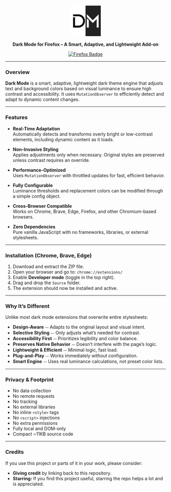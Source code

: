 <p align="center">
  <a href="https://addons.mozilla.org/en-US/firefox/addon/sal-dark-mode/">
    <img 
      alt="Dark Mode Icon"
      src="Source/Icons/icon96.png"
    />
  </a>
</p>

<p align="center">
  <strong>
    Dark Mode for Firefox – A Smart, Adaptive, and Lightweight Add-on
  </strong>
</p>

<p align="center">
  <a href="https://addons.mozilla.org/en-US/firefox/addon/sal-dark-mode/">
    <img 
      alt="Firefox Badge" 
      src="https://img.shields.io/badge/Firefox-%231c1c1c?style=for-the-badge&logo=firefoxbrowser&logoColor=%23ffffff&logoSize=auto"
    />
  </a>
</p>


---

### Overview

**Dark Mode** is a smart, adaptive, lightweight dark theme engine that adjusts text and background colors based on visual luminance to ensure high contrast and accessibility. It uses `MutationObserver` to efficiently detect and adapt to dynamic content changes.

---

### Features

- **Real-Time Adaptation**  
  Automatically detects and transforms overly bright or low-contrast elements, including dynamic content as it loads.

- **Non-Invasive Styling**  
  Applies adjustments only when necessary. Original styles are preserved unless contrast requires an override.

- **Performance-Optimized**  
  Uses `MutationObserver` with throttled updates for fast, efficient behavior.

- **Fully Configurable**  
  Luminance thresholds and replacement colors can be modified through a simple config object.

- **Cross-Browser Compatible**  
  Works on Chrome, Brave, Edge, Firefox, and other Chromium-based browsers.

- **Zero Dependencies**  
  Pure vanilla JavaScript with no frameworks, libraries, or external stylesheets.

---

### Installation (Chrome, Brave, Edge)

1. Download and extract the ZIP file.
2. Open your browser and go to: `chrome://extensions/`
3. Enable **Developer mode** (toggle in the top right).
4. Drag and drop the `Source` folder.
5. The extension should now be installed and active.

---

### Why It’s Different

Unlike most dark mode extensions that overwrite entire stylesheets:

- **Design-Aware** ⏤ Adapts to the original layout and visual intent. 
- **Selective Styling** ⏤ Only adjusts what’s needed for contrast. 
- **Accessibility First** ⏤ Prioritizes legibility and color balance. 
- **Preserves Native Behavior** ⏤ Doesn’t interfere with the page’s logic. 
- **Lightweight & Efficient** ⏤ Minimal logic, fast load.
- **Plug-and-Play** ⏤ Works immediately without configuration.
- **Smart Engine** ⏤ Uses real luminance calculations, not preset color lists.

---

### Privacy & Footprint

- No data collection
- No remote requests
- No tracking
- No external libraries
- No inline `<style>` tags
- No `<script>` injections
- No extra permissions
- Fully local and DOM-only
- Compact ~11KB source code

---

### Credits

If you use this project or parts of it in your work, please consider:

- **Giving credit** by linking back to this repository.
- **Starring:** If you find this project useful, starring the repo helps a lot and is appreciated.

